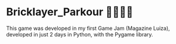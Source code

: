 # Bricklayer_Parkour 🧱👷‍♂️🧱
This game was developed in my first Game Jam (Magazine Luiza), developed in just 2 days in Python, with the Pygame library.
